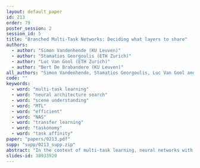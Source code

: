 ```yaml
---
layout: default_paper
id: 213
order: 79
poster_session: 2
session_id: 5
title: "Branched Multi-Task Networks: Deciding what layers to share"
authors:
  - author: "Simon Vandenhende (KU Leuven)"
  - author: "Stamatios Georgoulis (ETH Zurich)"
  - author: "Luc Van Gool (ETH Zurich)"
  - author: "Bert De Brabandere (KU Leuven)"
all_authors: "Simon Vandenhende, Stamatios Georgoulis, Luc Van Gool and Bert De Brabandere"
code: ""
keywords:
  - word: "multi-task learning"
  - word: "neural architecture search"
  - word: "scene understanding"
  - word: "MTL"
  - word: "efficient"
  - word: "NAS"
  - word: "transfer learning"
  - word: "taskonomy"
  - word: "task affinity"
paper: "papers/0213.pdf"
supp: "supp/0213_supp.zip"
abstract: "In the context of multi-task learning, neural networks with branched architectures have often been employed to jointly tackle the tasks at hand. Such ramified networks typically start with a number of shared layers, after which different tasks branch out into their own sequence of layers. Understandably, as the number of possible network configurations is combinatorially large, deciding what layers to share and where to branch out becomes cumbersome. Prior works have either relied on ad hoc methods to determine the level of layer sharing, which is suboptimal, or utilized neural architecture search techniques to establish the network design, which is considerably expensive. In this paper, we go beyond these limitations and propose an approach to automatically construct branched multi-task networks, by leveraging the employed tasks' affinities. Given a specific budget, i.e. number of learnable parameters, the proposed approach generates architectures, in which shallow layers are task-agnostic, whereas deeper ones gradually grow more task-specific. Extensive experimental analysis across numerous, diverse multi-tasking datasets shows that, for a given budget, our method consistently yields networks with the highest performance, while for a certain performance threshold it requires the least amount of learnable parameters."
slides-id: 38933920
---
```

